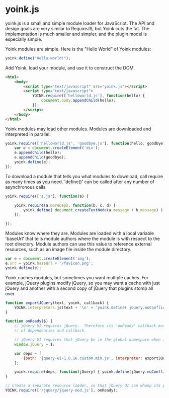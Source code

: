 
yoink.js
========

yoink.js is a small and simple module loader for JavaScript.  The API and design
goals are very similar to RequireJS, but Yoink cuts the fat.  The implementation
is much smaller and simpler, and the plugin model is especially simple.

Yoink modules are simple.  Here is the "Hello World" of Yoink modules:

~~~javascript
yoink.define("Hello world!");
~~~

Add Yoink, load your module, and use it to construct the DOM.

~~~html
<html>
    <body>
        <script type="text/javascript" src="yoink.js"></script>
        <script type="text/javascript">
            YOINK.require(['helloworld.js'], function(hello) {
                document.body.appendChild(hello);
            });
        </script>
    </body>
</html>
~~~

Yoink modules may load other modules.  Modules are downloaded and interpreted in
parallel.


~~~javascript
yoink.require(['helloworld.js', 'goodbye.js'], function(hello, goodbye) {
    var e = document.createElement('div');
    e.appendChild(hello);
    e.appendChild(goodbye);
    yoink.define(e);
});
~~~

To download a module that tells you what modules to download, call require
as many times as you need.  'define()' can be called after any number of
asynchronous calls.

~~~javascript
yoink.require(['a.js'], function(a) {

    yoink.require(a.moreDeps, function(b, c, d) {
        yoink.define( document.createTextNode(a.message + b.message) );
    });

});
~~~

Modules know where they are.  Modules are loaded with a local variable 'baseUrl'
that tells module authors where the module is with respect to the root directory.  Module
authors can use this value to reference external resources, such as an image file inside
the module directory.

~~~javascript
var e = document.createElement('img');
e.src = yoink.baseUrl + '/favicon.png'; 
yoink.define(e);
~~~

Yoink caches modules, but sometimes you want multiple caches.  For example, jQuery
plugins modify jQuery, so you may want a cache with just jQuery and another with
a second copy of jQuery that plugins stomp all over.

~~~javascript
function exportJQuery(text, yoink, callback) {
    YOINK.interpreters.js(text + '\n' + 'yoink.define( jQuery.noConflict(true) );', yoink, callback);
}

function onReady($) {
    // jQuery UI requires jQuery.  Therefore its 'onReady' callback must return a second set 
    // of dependencies and callback.

    // jQuery UI requires that jQuery be in the global namespace when it is interpreted.
    window.jQuery = $;

    var deps = [
        {path: 'jquery-ui-1.8.16.custom.min.js', interpreter: exportJQuery}
    ];

    yoink.require(deps, function(jQuery) { yoink.define(jQuery.noConflict(true)); });
}

// Create a separate resource loader, so that jQuery UI can whomp its personal copy of jQuery.
YOINK.require(['/jquery/jquery-mod.js'], onReady);
~~~

